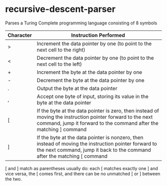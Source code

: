 # recursive-descent-parser
Parses a Turing Complete programming language consisting of 8 symbols

| Character | Instruction Performed |
| --- | --- |
| > | Increment the data pointer by one (to point to the next cell to the right) |
| < | Decrement the data pointer by one (to point to the next cell to the left) |
| + | Increment the byte at the data pointer by one |
| -	| Decrement the byte at the data pointer by one |
| .	| Output the byte at the data pointer |
| ,	| Accept one byte of input, storing its value in the byte at the data pointer |
| [	| If the byte at the data pointer is zero, then instead of moving the instruction pointer forward to the next command, jump it forward to the command after the matching ] command |
| ]	| If the byte at the data pointer is nonzero, then instead of moving the instruction pointer forward to the next command, jump it back to the command after the matching [ command |


[ and ] match as parentheses usually do: each [ matches exactly one ] and vice versa, the [ comes first, and there can be no unmatched [ or ] between the two.